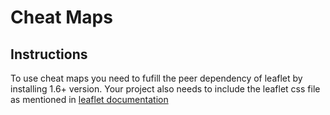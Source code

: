 # Cheat Maps

## Instructions

To use cheat maps you need to fufill the peer dependency of leaflet by installing 1.6+ version.
Your project also needs to include the leaflet css file as mentioned in [leaflet documentation](https://leafletjs.com/examples/quick-start/)
